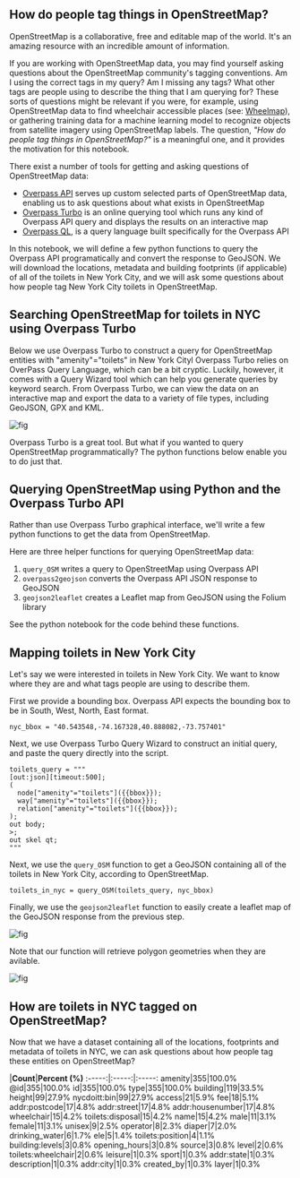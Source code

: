 ## How do people tag things in OpenStreetMap?

OpenStreetMap is a collaborative, free and editable map of the world. It's an amazing resource with an incredible amount of information.

If you are working with OpenStreetMap data, you may find yourself asking questions about the OpenStreetMap community's tagging conventions. Am I using the correct tags in my query? Am I missing any tags? What other tags are people using to describe the thing that I am querying for? These sorts of questions might be relevant if you were, for example, using OpenStreetMap data to find wheelchair accessible places (see: [Wheelmap](https://wheelmap.org/en/map#/?zoom=14)), or gathering training data for a machine learning model to recognize objects from satellite imagery using OpenStreetMap labels. The question, *"How do people tag things in OpenStreetMap?"* is a meaningful one, and it provides the motivation for this notebook.

There exist a number of tools for getting and asking questions of OpenStreetMap data:

- [Overpass API](http://wiki.openstreetmap.org/wiki/Overpass_API) serves up custom selected parts of OpenStreetMap data, enabling us to ask questions about what exists in OpenStreetMap
- [Overpass Turbo](http://overpass-turbo.eu/) is an online querying tool which runs any kind of Overpass API query and displays the results on an interactive map
- [Overpass QL](http://wiki.openstreetmap.org/wiki/Overpass_API/Overpass_QL), is a query language built specifically for the Overpass API

In this notebook, we will define a few python functions to query the Overpass API programatically and convert the response to GeoJSON. We will download the locations, metadata and building footprints (if applicable) of all of the toilets in New York City, and we will ask some questions about how people tag New York City toilets in OpenStreetMap.

## Searching OpenStreetMap for toilets in NYC using Overpass Turbo

Below we use Overpass Turbo to construct a query for OpenStreetMap entities with "amenity"="toilets" in New York Cityl Overpass Turbo relies on OverPass Query Language, which can be a bit cryptic. Luckily, however, it comes with a Query Wizard tool which can help you generate queries by keyword search. From Overpass Turbo, we can view the data on an interactive map and export the data to a variety of file types, including GeoJSON, GPX and KML. 

![fig](https://i.imgur.com/hd5z2rl.jpg)

Overpass Turbo is a great tool. But what if you wanted to query OpenStreetMap programmatically? The python functions below enable you to do just that.

## Querying OpenStreetMap using Python and the Overpass Turbo API

Rather than use Overpass Turbo graphical interface, we'll write a few python functions to get the data from OpenStreetMap. 

Here are three helper functions for querying OpenStreetMap data:

1. `query_OSM` writes a query to OpenStreetMap using Overpass API 
2. `overpass2geojson` converts the Overpass API JSON response to GeoJSON
3. `geojson2leaflet` creates a Leaflet map from GeoJSON using the Folium library

See the python notebook for the code behind these functions.

## Mapping toilets in New York City

Let's say we were interested in toilets in New York City. We want to know where they are and what tags people are using to describe them.

First we provide a bounding box. Overpass API expects the bounding box to be in South, West, North, East format.

`nyc_bbox = "40.543548,-74.167328,40.888082,-73.757401"`

Next, we use Overpass Turbo Query Wizard to construct an initial query, and paste the query directly into the script.

```
toilets_query = """
[out:json][timeout:500];
(
  node["amenity"="toilets"]({{bbox}});
  way["amenity"="toilets"]({{bbox}});
  relation["amenity"="toilets"]({{bbox}});
);
out body;
>;
out skel qt;
"""
```

Next, we use the `query_OSM` function to get a GeoJSON containing all of the toilets in New York City, according to OpenStreetMap.

`toilets_in_nyc = query_OSM(toilets_query, nyc_bbox)`

Finally, we use the `geojson2leaflet` function to easily create a leaflet map of the GeoJSON response from the previous step.

![fig](https://i.imgur.com/OR9hHDd.jpg)

Note that our function will retrieve polygon geometries when they are avilable.

![fig](https://i.imgur.com/ZEpiE1K.jpg)

## How are toilets in NYC tagged on OpenStreetMap?

Now that we have a dataset containing all of the locations, footprints and metadata of toilets in NYC, we can ask questions about how people tag these entities on OpenStreetMap?

|**Count**|**Percent (%)**
:-----:|:-----:|:-----:
amenity|355|100.0%
@id|355|100.0%
id|355|100.0%
type|355|100.0%
building|119|33.5%
height|99|27.9%
nycdoitt:bin|99|27.9%
access|21|5.9%
fee|18|5.1%
addr:postcode|17|4.8%
addr:street|17|4.8%
addr:housenumber|17|4.8%
wheelchair|15|4.2%
toilets:disposal|15|4.2%
name|15|4.2%
male|11|3.1%
female|11|3.1%
unisex|9|2.5%
operator|8|2.3%
diaper|7|2.0%
drinking\_water|6|1.7%
ele|5|1.4%
toilets:position|4|1.1%
building:levels|3|0.8%
opening\_hours|3|0.8%
source|3|0.8%
level|2|0.6%
toilets:wheelchair|2|0.6%
leisure|1|0.3%
sport|1|0.3%
addr:state|1|0.3%
description|1|0.3%
addr:city|1|0.3%
created\_by|1|0.3%
layer|1|0.3%
